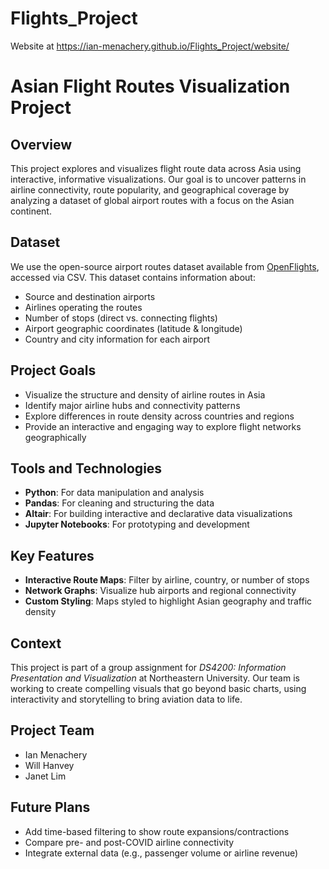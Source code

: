 # Flights_Project
Website at https://ian-menachery.github.io/Flights_Project/website/


# Asian Flight Routes Visualization Project

## Overview

This project explores and visualizes flight route data across Asia using interactive, informative visualizations. Our goal is to uncover patterns in airline connectivity, route popularity, and geographical coverage by analyzing a dataset of global airport routes with a focus on the Asian continent.

## Dataset

We use the open-source airport routes dataset available from [OpenFlights](https://openflights.org/data.html), accessed via CSV. This dataset contains information about:

- Source and destination airports  
- Airlines operating the routes  
- Number of stops (direct vs. connecting flights)  
- Airport geographic coordinates (latitude & longitude)  
- Country and city information for each airport  

## Project Goals

- Visualize the structure and density of airline routes in Asia  
- Identify major airline hubs and connectivity patterns  
- Explore differences in route density across countries and regions  
- Provide an interactive and engaging way to explore flight networks geographically  

## Tools and Technologies

- **Python**: For data manipulation and analysis  
- **Pandas**: For cleaning and structuring the data  
- **Altair**: For building interactive and declarative data visualizations  
- **Jupyter Notebooks**: For prototyping and development  

## Key Features

- **Interactive Route Maps**: Filter by airline, country, or number of stops  
- **Network Graphs**: Visualize hub airports and regional connectivity  
- **Custom Styling**: Maps styled to highlight Asian geography and traffic density  

## Context

This project is part of a group assignment for *DS4200: Information Presentation and Visualization* at Northeastern University. Our team is working to create compelling visuals that go beyond basic charts, using interactivity and storytelling to bring aviation data to life.

## Project Team

- Ian Menachery  
- Will Hanvey  
- Janet Lim  

## Future Plans

- Add time-based filtering to show route expansions/contractions  
- Compare pre- and post-COVID airline connectivity  
- Integrate external data (e.g., passenger volume or airline revenue)  

